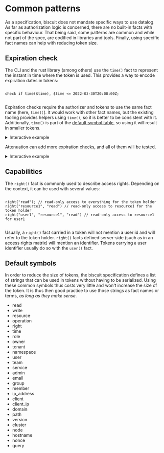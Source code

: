 # Common patterns

As a specification, biscuit does not mandate specific ways to use datalog. As far as authorization logic is concerned,
there are no built-in facts with specific behaviour. That being said, some patterns are common and while not part of
the spec, are codified in libraries and tools. Finally, using specific fact names can help with reducing token size.

## Expiration check

The CLI and the rust library (among others) use the `time()` fact to represent the instant in time where the token is used.
This provides a way to encode expiration dates in tokens:

<bc-datalog-editor readonly="readonly">
   <code>
check if time($time), $time <= 2022-03-30T20:00:00Z;
  </code>
</bc-datalog-editor>

Expiration checks require the authorizer and tokens to use the same fact name (here, `time()`). It would work with other fact names,
but the existing tooling provides helpers using `time()`, so it is better to be consistent with it. Additionally, `time()`
is part of the [default symbol table](#default-symbols), so using it will result in smaller tokens.

<details>
<summary>Interactive example</summary>
<bc-datalog-playground showBlocks="true">
  <code class="block">
check if time($time), $time <= 2022-03-30T20:00:00Z;
  </code>
  <code class="authorizer">
// the authorizer can provide a fact containing the current time
time(2022-03-30T19:00:00Z);
allow if true;
  </code>
</bc-datalog-playground>
</details>

Attenuation can add more expiration checks, and all of them will be tested.

<details>
<summary>Interactive example</summary>
<bc-datalog-playground showBlocks="true">
  <code class="block">
check if time($time), $time <= 2022-03-30T20:00:00Z;
  </code>
    <code class="block">
check if time($time), $time <= 2022-03-30T18:30:00Z;
  </code>
  <code class="authorizer">
// the authorizer can provide a fact containing the current time
time(2022-03-30T19:00:00Z);
allow if true;
  </code>
</bc-datalog-playground>
</details>

## Capabilities

The `right()` fact is commonly used to describe access rights. Depending on the context, it can be used with several values:

<bc-datalog-editor>
  <code>
right("read"); // read-only access to everything for the token holder
right("resource1", "read") // read-only access to resource1 for the token holder
right("user1", "resource1", "read") // read-only access to resource1 for user1
  </code>
</bc-datalog-editor>

Usually, a `right()` fact carried in a token will not mention a user id and will refer to the token holder. `right()` facts
defined server-side (such as in an access rights matrix) will mention an identifier. Tokens carrying a user identifier
usually do so with the `user()` fact.

## Default symbols

In order to reduce the size of tokens, the biscuit specification defines a list of strings that can be used in tokens
without having to be serialized. Using these common symbols thus costs very little and won't increase the size of the token.
It is thus then good practice to use those strings as fact names or terms, _as long as they make sense_.

- read
- write
- resource
- operation
- right
- time
- role
- owner
- tenant
- namespace
- user
- team
- service
- admin
- email
- group
- member
- ip_address
- client
- client_ip
- domain
- path
- version
- cluster
- node
- hostname
- nonce
- query
